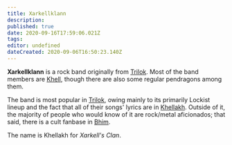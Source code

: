 ```yaml
---
title: Xarkellklann
description: 
published: true
date: 2020-09-16T17:59:06.021Z
tags: 
editor: undefined
dateCreated: 2020-09-06T16:50:23.140Z
---
```


**Xarkellklann** is a rock band originally from [Trilok](/countries/trilok "wikilink"). Most of the band members are [Khell](/species/khell "wikilink"), though there are also some regular pendragons among them.

The band is most popular in [Trilok](/countries/trilok "wikilink"), owing mainly to its primarily Lockist lineup and the fact that all of their songs' lyrics are in [Khellakh](/languages/khellakh "wikilink"). Outside of it, the majority of people who would know of it are rock/metal aficionados; that said, there is a cult fanbase in [Bhim](/countries/bhim "wikilink").

The name is Khellakh for *Xarkell's Clan*.